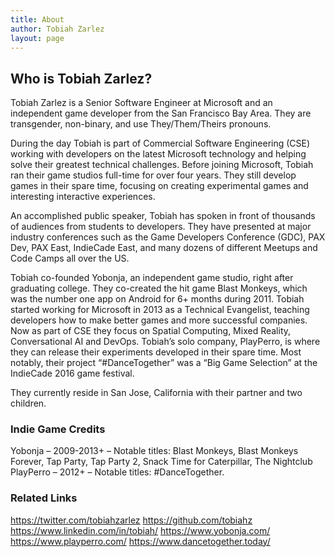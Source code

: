 ```yaml
---
title: About
author: Tobiah Zarlez
layout: page
---
```

## Who is Tobiah Zarlez?

Tobiah Zarlez is a Senior Software Engineer at Microsoft and an independent game developer from the San Francisco Bay Area. They are transgender, non-binary, and use They/Them/Theirs pronouns.

During the day Tobiah is part of Commercial Software Engineering (CSE) working with developers on the latest Microsoft technology and helping solve their greatest technical challenges. Before joining Microsoft, Tobiah ran their game studios full-time for over four years. They still develop games in their spare time, focusing on creating experimental games and interesting interactive experiences.

An accomplished public speaker, Tobiah has spoken in front of thousands of audiences from students to developers. They have presented at major industry conferences such as the Game Developers Conference (GDC), PAX Dev, PAX East, IndieCade East, and many dozens of different Meetups and Code Camps all over the US.

Tobiah co-founded Yobonja, an independent game studio, right after graduating college. They co-created the hit game Blast Monkeys, which was the number one app on Android for 6+ months during 2011. Tobiah started working for Microsoft in 2013 as a Technical Evangelist, teaching developers how to make better games and more successful companies. Now as part of CSE they focus on Spatial Computing, Mixed Reality, Conversational AI and DevOps. Tobiah’s solo company, PlayPerro, is where they can release their experiments developed in their spare time. Most notably, their project “#DanceTogether” was a “Big Game Selection” at the IndieCade 2016 game festival. 

They currently reside in San Jose, California with their partner and two children.


### Indie Game Credits

Yobonja – 2009-2013+ – Notable titles: Blast Monkeys, Blast Monkeys Forever, Tap Party, Tap Party 2, Snack Time for Caterpillar, The Nightclub
PlayPerro – 2012+ – Notable titles: #DanceTogether. 


### Related Links

https://twitter.com/tobiahzarlez
https://github.com/tobiahz
https://www.linkedin.com/in/tobiah/
https://www.yobonja.com/
https://www.playperro.com/
https://www.dancetogether.today/
